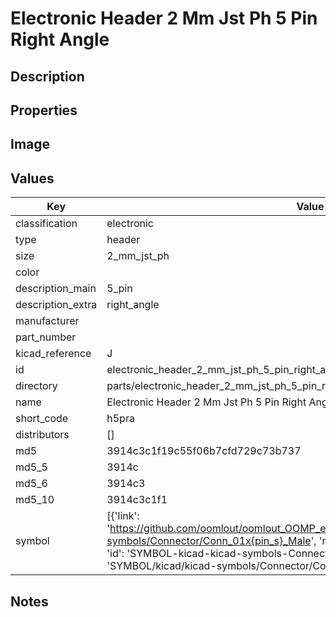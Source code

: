 # Electronic Header 2 Mm Jst Ph 5 Pin Right Angle

## Description

## Properties


## Image


## Values

| Key | Value |
| --- | --- |
| classification | electronic |
| type | header |
| size | 2_mm_jst_ph |
| color |  |
| description_main | 5_pin |
| description_extra | right_angle |
| manufacturer |  |
| part_number |  |
| kicad_reference | J |
| id | electronic_header_2_mm_jst_ph_5_pin_right_angle |
| directory | parts/electronic_header_2_mm_jst_ph_5_pin_right_angle |
| name | Electronic Header 2 Mm Jst Ph 5 Pin Right Angle |
| short_code | h5pra |
| distributors | [] |
| md5 | 3914c3c1f19c55f06b7cfd729c73b737 |
| md5_5 | 3914c |
| md5_6 | 3914c3 |
| md5_10 | 3914c3c1f1 |
| symbol | [{'link': 'https://github.com/oomlout/oomlout_OOMP_eda_V2/tree/main/SYMBOL/kicad/kicad-symbols/Connector/Conn_01x{pin_s}_Male', 'name': 'Connector : Conn_01x05_Male', 'id': 'SYMBOL-kicad-kicad-symbols-Connector-Conn_01x05_Male', 'directory': 'SYMBOL/kicad/kicad-symbols/Connector/Conn_01x05_Male/'}] |

## Notes

